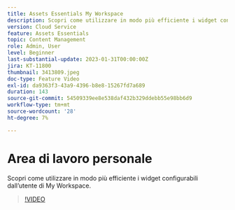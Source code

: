 ```yaml
---
title: Assets Essentials My Workspace
description: Scopri come utilizzare in modo più efficiente i widget configurabili dall’utente di My Workspace.
version: Cloud Service
feature: Assets Essentials
topic: Content Management
role: Admin, User
level: Beginner
last-substantial-update: 2023-01-31T00:00:00Z
jira: KT-11800
thumbnail: 3413809.jpeg
doc-type: Feature Video
exl-id: da9363f3-43a9-4396-b8e8-15267fd7a689
duration: 143
source-git-commit: 54509339ee8e538daf432b329ddebb55e98bb6d9
workflow-type: tm+mt
source-wordcount: '28'
ht-degree: 7%

---
```


# Area di lavoro personale

Scopri come utilizzare in modo più efficiente i widget configurabili dall’utente di My Workspace.

>[!VIDEO](https://video.tv.adobe.com/v/3413809?quality=12&learn=on)
